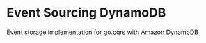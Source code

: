 # Event Sourcing DynamoDB

Event storage implementation for [go.cqrs](https://github.com/jetbasrawi/go.cqrs) with [Amazon DynamoDB](https://aws.amazon.com/dynamodb/)
